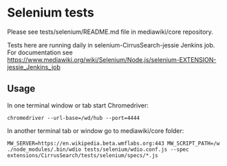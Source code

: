 # Selenium tests

Please see tests/selenium/README.md file in mediawiki/core repository.

Tests here are running daily in selenium-CirrusSearch-jessie Jenkins job. For documentation see https://www.mediawiki.org/wiki/Selenium/Node.js/selenium-EXTENSION-jessie_Jenkins_job

## Usage

In one terminal window or tab start Chromedriver:

    chromedriver --url-base=/wd/hub --port=4444

In another terminal tab or window go to mediawiki/core folder:

    MW_SERVER=https://en.wikipedia.beta.wmflabs.org:443 MW_SCRIPT_PATH=/w ./node_modules/.bin/wdio tests/selenium/wdio.conf.js --spec extensions/CirrusSearch/tests/selenium/specs/*.js
